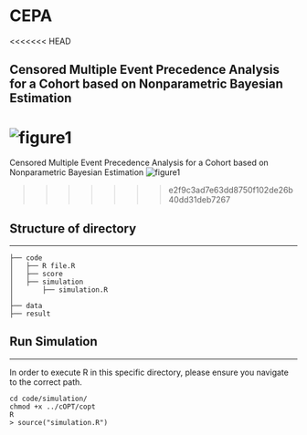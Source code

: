 # CEPA
<<<<<<< HEAD
## Censored Multiple Event Precedence Analysis for a Cohort based on Nonparametric Bayesian Estimation
![figure1](https://github.com/Jangwon37/CEPA/assets/99333410/06165b9a-ed97-43fd-a321-b50eb09782cd)
=======
Censored Multiple Event Precedence Analysis for a Cohort based on Nonparametric Bayesian Estimation
![figure1](https://github.com/Jangwon37/CEPA/assets/99333410/98e355d8-5b54-4e9f-8fb0-23131b75da24)


>>>>>>> e2f9c3ad7e63dd8750f102de26b40dd31deb7267

## Structure of directory
---
```
├── code
│   ├── R file.R 
│   ├── score
│   ├── simulation
│       ├── simulation.R
│ 
├── data
├── result
```

## Run Simulation
---
In order to execute R in this specific directory, please ensure you navigate to the correct path.
```
cd code/simulation/
chmod +x ../cOPT/copt
R
> source("simulation.R")
```

